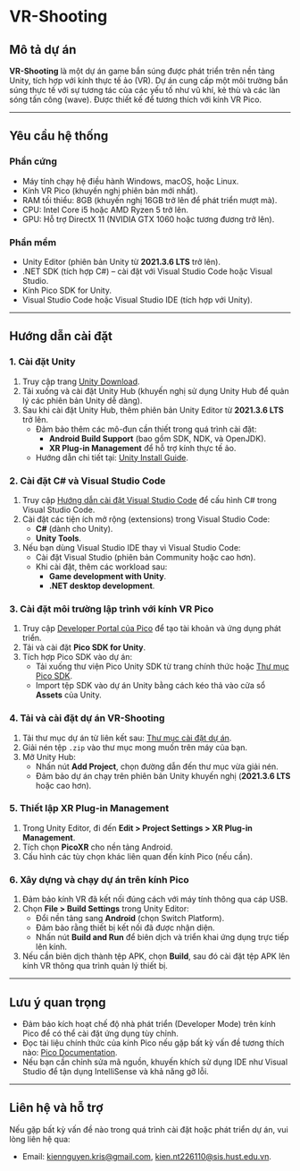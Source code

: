 # VR-Shooting

## Mô tả dự án

**VR-Shooting** là một dự án game bắn súng được phát triển trên nền tảng Unity, tích hợp với kính thực tế ảo (VR). Dự án cung cấp một môi trường bắn súng thực tế với sự tương tác của các yếu tố như vũ khí, kẻ thù và các làn sóng tấn công (wave). Được thiết kế để tương thích với kính VR Pico.

---

## Yêu cầu hệ thống

### Phần cứng
- Máy tính chạy hệ điều hành Windows, macOS, hoặc Linux.
- Kính VR Pico (khuyến nghị phiên bản mới nhất).
- RAM tối thiểu: 8GB (khuyến nghị 16GB trở lên để phát triển mượt mà).
- CPU: Intel Core i5 hoặc AMD Ryzen 5 trở lên.
- GPU: Hỗ trợ DirectX 11 (NVIDIA GTX 1060 hoặc tương đương trở lên).

### Phần mềm
- Unity Editor (phiên bản Unity từ **2021.3.6 LTS** trở lên).
- .NET SDK (tích hợp C#) – cài đặt với Visual Studio Code hoặc Visual Studio.
- Kính Pico SDK for Unity.
- Visual Studio Code hoặc Visual Studio IDE (tích hợp với Unity).

---

## Hướng dẫn cài đặt

### 1. Cài đặt Unity
1. Truy cập trang [Unity Download](https://unity.com/download).
2. Tải xuống và cài đặt Unity Hub (khuyến nghị sử dụng Unity Hub để quản lý các phiên bản Unity dễ dàng).
3. Sau khi cài đặt Unity Hub, thêm phiên bản Unity Editor từ **2021.3.6 LTS** trở lên.
   - Đảm bảo thêm các mô-đun cần thiết trong quá trình cài đặt:
     - **Android Build Support** (bao gồm SDK, NDK, và OpenJDK).
     - **XR Plug-in Management** để hỗ trợ kính thực tế ảo.
   - Hướng dẫn chi tiết tại: [Unity Install Guide](https://unity.com/download).

### 2. Cài đặt C# và Visual Studio Code
1. Truy cập [Hướng dẫn cài đặt Visual Studio Code](https://learn.microsoft.com/en-us/shows/visual-studio-code/getting-started-with-csharp-dotnet-in-vs-code-official-beginner-guide) để cấu hình C# trong Visual Studio Code.
2. Cài đặt các tiện ích mở rộng (extensions) trong Visual Studio Code:
   - **C#** (dành cho Unity).
   - **Unity Tools**.
3. Nếu bạn dùng Visual Studio IDE thay vì Visual Studio Code:
   - Cài đặt Visual Studio (phiên bản Community hoặc cao hơn).
   - Khi cài đặt, thêm các workload sau:
     - **Game development with Unity**.
     - **.NET desktop development**.

### 3. Cài đặt môi trường lập trình với kính VR Pico
1. Truy cập [Developer Portal của Pico](https://developer.picoxr.com/document/unity/create-a-developer-account-organization-and-app) để tạo tài khoản và ứng dụng phát triển.
2. Tải và cài đặt **Pico SDK for Unity**.
3. Tích hợp Pico SDK vào dự án:
   - Tải xuống thư viện Pico Unity SDK từ trang chính thức hoặc [Thư mục Pico SDK](https://developer.picoxr.com).
   - Import tệp SDK vào dự án Unity bằng cách kéo thả vào cửa sổ **Assets** của Unity.

### 4. Tải và cài đặt dự án VR-Shooting
1. Tải thư mục dự án từ liên kết sau: [Thư mục cài đặt dự án](https://drive.google.com/file/d/15E49wmO8l0XECUnYQY8gTAwPnKRJijeq/view?usp=drive_link).
2. Giải nén tệp `.zip` vào thư mục mong muốn trên máy của bạn.
3. Mở Unity Hub:
   - Nhấn nút **Add Project**, chọn đường dẫn đến thư mục vừa giải nén.
   - Đảm bảo dự án chạy trên phiên bản Unity khuyến nghị (**2021.3.6 LTS** hoặc cao hơn).

### 5. Thiết lập XR Plug-in Management
1. Trong Unity Editor, đi đến **Edit > Project Settings > XR Plug-in Management**.
2. Tích chọn **PicoXR** cho nền tảng Android.
3. Cấu hình các tùy chọn khác liên quan đến kính Pico (nếu cần).

### 6. Xây dựng và chạy dự án trên kính Pico
1. Đảm bảo kính VR đã kết nối đúng cách với máy tính thông qua cáp USB.
2. Chọn **File > Build Settings** trong Unity Editor:
   - Đổi nền tảng sang **Android** (chọn Switch Platform).
   - Đảm bảo rằng thiết bị kết nối đã được nhận diện.
   - Nhấn nút **Build and Run** để biên dịch và triển khai ứng dụng trực tiếp lên kính.
3. Nếu cần biên dịch thành tệp APK, chọn **Build**, sau đó cài đặt tệp APK lên kính VR thông qua trình quản lý thiết bị.

---

## Lưu ý quan trọng
- Đảm bảo kích hoạt chế độ nhà phát triển (Developer Mode) trên kính Pico để có thể cài đặt ứng dụng tùy chỉnh.
- Đọc tài liệu chính thức của kính Pico nếu gặp bất kỳ vấn đề tương thích nào: [Pico Documentation](https://developer.picoxr.com/document).
- Nếu bạn cần chỉnh sửa mã nguồn, khuyến khích sử dụng IDE như Visual Studio để tận dụng IntelliSense và khả năng gỡ lỗi.

---

## Liên hệ và hỗ trợ
Nếu gặp bất kỳ vấn đề nào trong quá trình cài đặt hoặc phát triển dự án, vui lòng liên hệ qua:
- Email: kiennguyen.kris@gmail.com, kien.nt226110@sis.hust.edu.vn.

